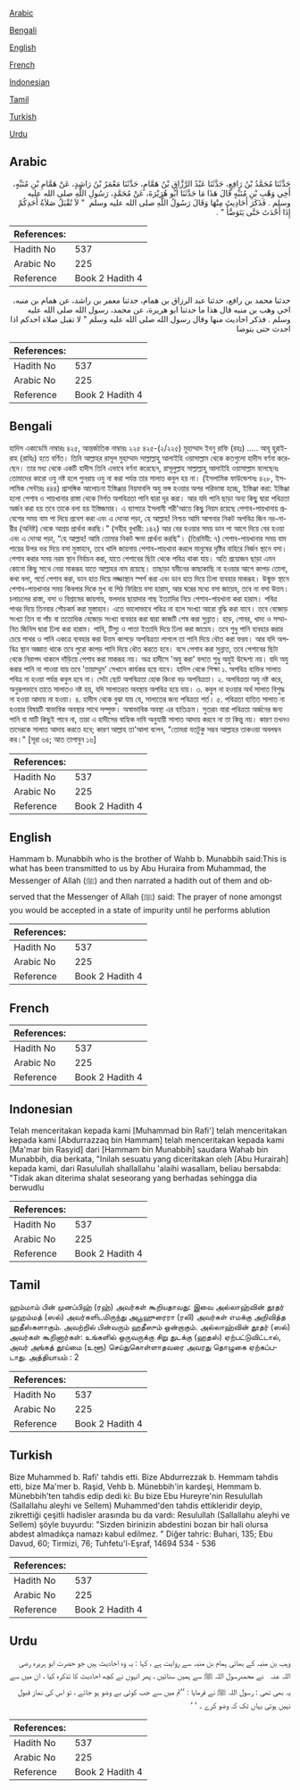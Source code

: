 [Arabic](#arabic)

[Bengali](#bengali)

[English](#english)

[French](#french)

[Indonesian](#indonesian)

[Tamil](#tamil)

[Turkish](#turkish)

[Urdu](#urdu)

## Arabic


<div dir="rtl" lang="ar" style={{fontSize:'larger',backgroundColor:'#f8f9fa',padding:20}}>
حَدَّثَنَا مُحَمَّدُ بْنُ رَافِعٍ، حَدَّثَنَا عَبْدُ الرَّزَّاقِ بْنُ هَمَّامٍ، حَدَّثَنَا مَعْمَرُ بْنُ رَاشِدٍ، عَنْ هَمَّامِ بْنِ مُنَبِّهٍ، أَخِي وَهْبِ بْنِ مُنَبِّهٍ قَالَ هَذَا مَا حَدَّثَنَا أَبُو هُرَيْرَةَ، عَنْ مُحَمَّدٍ، رَسُولِ اللَّهِ صلى الله عليه وسلم ‏.‏ فَذَكَرَ أَحَادِيثَ مِنْهَا وَقَالَ رَسُولُ اللَّهِ صلى الله عليه وسلم ‏ "‏ لاَ تُقْبَلُ صَلاَةُ أَحَدِكُمْ إِذَا أَحْدَثَ حَتَّى يَتَوَضَّأَ ‏"‏ ‏.‏
</div>
<div style={{backgroundColor:'#f8f9fa',padding:20, marginBottom: 10}}><table> <thead> <tr> <th>References:</th> <th></th> </tr> </thead> <tbody><tr><td>Hadith No</td><td>537</td></tr><tr><td>Arabic No</td><td>225</td></tr><tr><td>Reference</td><td>Book 2 Hadith 4</td></tr></tbody></table></div>


<div dir="rtl" lang="ar" style={{fontSize:'larger',backgroundColor:'#f8f9fa',padding:20}}>
حدثنا محمد بن رافع، حدثنا عبد الرزاق بن همام، حدثنا معمر بن راشد، عن همام بن منبه، اخي وهب بن منبه قال هذا ما حدثنا ابو هريرة، عن محمد، رسول الله صلى الله عليه وسلم . فذكر احاديث منها وقال رسول الله صلى الله عليه وسلم " لا تقبل صلاة احدكم اذا احدث حتى يتوضا
</div>
<div style={{backgroundColor:'#f8f9fa',padding:20, marginBottom: 10}}><table> <thead> <tr> <th>References:</th> <th></th> </tr> </thead> <tbody><tr><td>Hadith No</td><td>537</td></tr><tr><td>Arabic No</td><td>225</td></tr><tr><td>Reference</td><td>Book 2 Hadith 4</td></tr></tbody></table></div>

## Bengali


<div dir="ltr" lang="bn" style={{fontSize:'larger',backgroundColor:'#f8f9fa',padding:20}}>
হাদিস একাডেমি নাম্বারঃ ৪২৫, আন্তর্জাতিক নাম্বারঃ ২২৫ ৪২৫-(২/২২৫) মুহাম্মাদ ইবনু রাফি (রহঃ) ..... আবূ হুরাইরাহ (রাযিঃ) হতে বর্ণিত। তিনি আল্লাহর রাসূল মুহাম্মাদ সাল্লাল্লাহু আলাইহি ওয়াসাল্লাম থেকে কতগুলো হাদীস বর্ণনা করেছেন। তার মধ্য থেকে একটি হাদীস তিনি এভাবে বর্ণনা করেছেন, রাসূলুল্লাহ সাল্লাল্লাহু আলাইহি ওয়াসাল্লাম বলেছেনঃ তোমাদের কারো ওযু নষ্ট হলে পুনরায় ওযু না করা পর্যন্ত তার সালাত কবুল হয় না। (ইসলামিক ফাউন্ডেশনঃ ৪২৮, ইসলামিক সেন্টারঃ ৪৪৪) প্রাসঙ্গিক আলোচনা ইস্তিঞ্জার নিয়মাবলি অযু ভঙ্গ হওয়ার অপর পরিভাষা হচ্ছে, ইস্তিঞ্জা করা: ইস্তিঞ্জা হলো পেশাব ও পায়খানার রাস্তা থেকে নির্গত অপবিত্রতা পানি দ্বারা দূর করা। আর যদি পানি ছাড়া অন্য কিছু দ্বারা পবিত্রতা অর্জন করা হয় তবে তাকে বলা হয় ইস্তিজমার। এ ব্যাপারে ইসলামী শরী'আতে কিছু নিয়ম রয়েছে পেশাব-পায়খানায় প্রবেশের সময় বাম পা দিয়ে প্রবেশ করা এবং এ দোআ পড়া, হে আল্লাহ! নিশ্চয় আমি আপনার নিকট অপবিত্র জিন নর-নারীর (অনিষ্ট) থেকে আশ্রয় প্রার্থনা করছি।” (সহীহ বুখারী: ১৪২) আর বের হওয়ার সময় ডান পা আগে দিয়ে বের হওয়া এবং এ দোআ পড়া, “হে আল্লাহ! আমি তোমার নিকট ক্ষমা প্রার্থনা করছি"। (তিরমিযী: ৭) পেশাব-পায়খানার সময় বাম পায়ের উপর ভর দিয়ে বসা মুস্তাহাব, তবে খালি জায়গায় পেশাব-পায়খানা করলে মানুষের দৃষ্টির বাহিরে নির্জন স্থানে বসা। পেশাব করার সময় নরম স্থান নির্বাচন করা, যাতে পেশাবের ছিটা থেকে পবিত্র থাকা যায়। অতি প্রয়োজন ছাড়া এমন কোনো কিছু সাথে নেয়া মাকরূহ যাতে আল্লাহর নাম রয়েছে। তাছাড়া যমীনের কাছাকাছি না হওয়ার আগে কাপড় তোলা, কথা বলা, গর্তে পেশাব করা, ডান হাত দিয়ে লজ্জাস্থান স্পর্শ করা এবং ডান হাত দিয়ে ঢিলা ব্যবহার মাকরূহ। উন্মুক্ত স্থানে পেশাব-পায়খানার সময় কিবলার দিকে মুখ বা পিঠ ফিরিয়ে বসা হারাম, আর ঘরের মধ্যে বসা জায়েয, তবে না বসা উত্তম। চলাচলের রাস্তা, বসা ও বিশ্রামের জায়গায়, ফলদার ছায়াদার গাছ ইত্যাদির নিচে পেশাব-পায়খানা করা হারাম। পবিত্র পাথর দিয়ে তিনবার শৌচকর্ম করা মুস্তাহাব। এতে ভালোভাবে পবিত্র না হলে সংখ্যা আরো বৃদ্ধি করা যাবে। তবে বেজোড় সংখ্যা তিন বা পাঁচ বা ততোধিক বেজোড় সংখ্যা ব্যবহার করা দ্বারা কাজটি শেষ করা সুন্নাত। হাড়, গোবর, খাদ্য ও সম্মানিত জিনিস দ্বারা ঢিলা করা হারাম। পানি, টিস্যু ও পাতা ইত্যাদি দিয়ে ঢিলা করা জায়েয। তবে শুধু পানি ব্যবহার করার চেয়ে পাথর ও পানি একত্রে ব্যবহার করা উত্তম কাপড়ে অপবিত্রতা লাগলে তা পানি দিয়ে ধৌত করা ফরয। আর যদি অপবিত্র স্থান অজ্ঞাত থাকে তবে পুরো কাপড় পানি দিয়ে ধৌত করতে হবে। বসে পেশাব করা সুন্নাত, তবে পেশাবের ছিটা থেকে নিরাপদ থাকলে দাঁড়িয়ে পেশাব করা মাকরূহ নয়। অত্র হাদীসে 'অযু করা' বলতে শুধু অযুই উদ্দেশ্য নয়। যদি অযু করার পানি না পাওয়া যায় তবে 'তায়াম্মুম' সেখানে কার্যকর হয়ে যাবে। হাদিস থেকে শিক্ষা ১. অপবিত্র ব্যক্তির সালাত পবিত্র না হওয়া পর্যন্ত কবুল হবে না। সেটা ছোট অপবিত্রতা হোক কিংবা বড় অপবিত্রতা। ২. অপবিত্রতা অযু নষ্ট করে, অনুরূপভাবে তাতে সালাতও নষ্ট হয়, যদি সালাতরত অবস্থায় অপবিত্র হয়ে যায়। ৩. কবুল না হওয়ার অর্থ সালাত বিশুদ্ধ না হওয়া আদায় না হওয়া। ৪. হাদীস থেকে বুঝা যায় যে, সালাতের জন্য পবিত্রতা শর্ত। ৫. পবিত্রতা ব্যতিত সালাত না হওয়ার বিষয়টি স্বাভাবিক অবস্থার সাথে সম্পৃক্ত। অস্বাভাবিক অবস্থা এর ব্যতিক্রম। সুতরাং যারা পবিত্রতা অর্জনের জন্য পানি বা মাটি কিছুই পাবে না, তারা এ হাদীসের বাহ্যিক দাবি অনুযায়ী সালাত আদায় করবে না তা কিন্তু নয়। কারণ তখনও তাদেরকে সালাত আদায় করতে হবে; কারণ আল্লাহ তা'আলা বলেন, “তোমরা যতটুকু সম্ভব আল্লাহর তাকওয়া অবলম্বন কর।" [সূরা ৬৪; আত তাগাবুন ১৬]
</div>
<div style={{backgroundColor:'#f8f9fa',padding:20, marginBottom: 10}}><table> <thead> <tr> <th>References:</th> <th></th> </tr> </thead> <tbody><tr><td>Hadith No</td><td>537</td></tr><tr><td>Arabic No</td><td>225</td></tr><tr><td>Reference</td><td>Book 2 Hadith 4</td></tr></tbody></table></div>

## English


<div dir="ltr" lang="en" style={{fontSize:'larger',backgroundColor:'#f8f9fa',padding:20}}>
Hammam b. Munabbih who is the brother of Wahb b. Munabbih said:This is what has been transmitted to us by Abu Huraira from Muhammad, the Messenger of Allah (ﷺ) and then narrated a hadith out of them and observed that the Messenger of Allah (ﷺ) said: The prayer of none amongst you would be accepted in a state of impurity until he performs ablution
</div>
<div style={{backgroundColor:'#f8f9fa',padding:20, marginBottom: 10}}><table> <thead> <tr> <th>References:</th> <th></th> </tr> </thead> <tbody><tr><td>Hadith No</td><td>537</td></tr><tr><td>Arabic No</td><td>225</td></tr><tr><td>Reference</td><td>Book 2 Hadith 4</td></tr></tbody></table></div>

## French


<div dir="ltr" lang="fr" style={{fontSize:'larger',backgroundColor:'#f8f9fa',padding:20}}>

</div>
<div style={{backgroundColor:'#f8f9fa',padding:20, marginBottom: 10}}><table> <thead> <tr> <th>References:</th> <th></th> </tr> </thead> <tbody><tr><td>Hadith No</td><td>537</td></tr><tr><td>Arabic No</td><td>225</td></tr><tr><td>Reference</td><td>Book 2 Hadith 4</td></tr></tbody></table></div>

## Indonesian


<div dir="ltr" lang="id" style={{fontSize:'larger',backgroundColor:'#f8f9fa',padding:20}}>
Telah menceritakan kepada kami [Muhammad bin Rafi'] telah menceritakan kepada kami [Abdurrazzaq bin Hammam] telah menceritakan kepada kami [Ma'mar bin Rasyid] dari [Hammam bin Munabbih] saudara Wahab bin Munabbih, dia berkata, "Inilah sesuatu yang diceritakan oleh [Abu Hurairah] kepada kami, dari Rasulullah shallallahu 'alaihi wasallam, beliau bersabda: "Tidak akan diterima shalat seseorang yang berhadas sehingga dia berwudlu
</div>
<div style={{backgroundColor:'#f8f9fa',padding:20, marginBottom: 10}}><table> <thead> <tr> <th>References:</th> <th></th> </tr> </thead> <tbody><tr><td>Hadith No</td><td>537</td></tr><tr><td>Arabic No</td><td>225</td></tr><tr><td>Reference</td><td>Book 2 Hadith 4</td></tr></tbody></table></div>

## Tamil


<div dir="ltr" lang="ta" style={{fontSize:'larger',backgroundColor:'#f8f9fa',padding:20}}>
ஹம்மாம் பின் முனப்பிஹ் (ரஹ்) அவர்கள் கூறியதாவது: இவை அல்லாஹ்வின் தூதர் முஹம்மத் (ஸல்) அவர்களிடமிருந்து அபூஹுரைரா (ரலி) அவர்கள் எமக்கு அறிவித்த ஹதீஸ்களாகும். அவற்றில் பின்வரும் ஹதீஸும் ஒன்றாகும். அல்லாஹ்வின் தூதர் (ஸல்) அவர்கள் கூறினார்கள்: உங்களில் ஒருவருக்கு சிறு துடக்கு (ஹதஸ்) ஏற்பட்டுவிட்டால், அவர் அங்கத் தூய்மை (உளூ) செய்துகொள்ளாதவரை அவரது தொழுகை ஏற்கப்படாது. அத்தியாயம் : 2
</div>
<div style={{backgroundColor:'#f8f9fa',padding:20, marginBottom: 10}}><table> <thead> <tr> <th>References:</th> <th></th> </tr> </thead> <tbody><tr><td>Hadith No</td><td>537</td></tr><tr><td>Arabic No</td><td>225</td></tr><tr><td>Reference</td><td>Book 2 Hadith 4</td></tr></tbody></table></div>

## Turkish


<div dir="ltr" lang="tr" style={{fontSize:'larger',backgroundColor:'#f8f9fa',padding:20}}>
Bize Muhammed b. Rafi' tahdis etti. Bize Abdurrezzak b. Hemmam tahdis etti, bize Ma'mer b. Raşid, Vehb b. Münebbih'in kardeşi, Hemmam b. Münebbih'ten tahdis edip dedi ki: Bu bize Ebu Hureyre'nin Resulullah (Sallallahu aleyhi ve Sellem) Muhammed'den tahdis ettikleridir deyip, zikrettiği çeşitli hadisler arasında bu da vardı: Resulullah (Sallallahu aleyhi ve Sellem) şöyle buyurdu: "Sizden birinizin abdestini bozan bir hali olursa abdest almadıkça namazı kabul edilmez. " Diğer tahric: Buhari, 135; Ebu Davud, 60; Tirmizi, 76; Tuhfetu'l-Eşraf, 14694 534 - 536
</div>
<div style={{backgroundColor:'#f8f9fa',padding:20, marginBottom: 10}}><table> <thead> <tr> <th>References:</th> <th></th> </tr> </thead> <tbody><tr><td>Hadith No</td><td>537</td></tr><tr><td>Arabic No</td><td>225</td></tr><tr><td>Reference</td><td>Book 2 Hadith 4</td></tr></tbody></table></div>

## Urdu


<div dir="rtl" lang="ur" style={{fontSize:'larger',backgroundColor:'#f8f9fa',padding:20}}>
وہب بن منبہ کے بھائی ہمام بن منبہ سے روایت ہے ، کہا : یہ وہ احادیث ہیں جو حضرت ابو ہریرہ ‌رضی ‌اللہ ‌عنہ ‌ ‌ نے محمدرسول اللہ ﷺ سے ہمیں سنائیں ، پھر انہوں نے کچھ احادیث کا تذکرہ کیا ، ان میں سے یہ بھی تھی : رسول اللہ ﷺ نے فرمایا : ’’تم میں سے جب کوئی بے وضو ہو جائے ، تو اس کی نماز قبول نہیں ہوتی یہاں تک کہ وضو کرے ۔ ‘ ‘
</div>
<div style={{backgroundColor:'#f8f9fa',padding:20, marginBottom: 10}}><table> <thead> <tr> <th>References:</th> <th></th> </tr> </thead> <tbody><tr><td>Hadith No</td><td>537</td></tr><tr><td>Arabic No</td><td>225</td></tr><tr><td>Reference</td><td>Book 2 Hadith 4</td></tr></tbody></table></div>